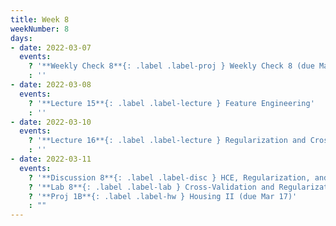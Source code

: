 ```yaml
---
title: Week 8
weekNumber: 8
days:
- date: 2022-03-07
  events:
    ? '**Weekly Check 8**{: .label .label-proj } Weekly Check 8 (due Mar 14)'
    : ''
- date: 2022-03-08
  events:
    ? '**Lecture 15**{: .label .label-lecture } Feature Engineering'
    : ''
- date: 2022-03-10
  events:
    ? '**Lecture 16**{: .label .label-lecture } Regularization and Cross-Validation'
    : ''
- date: 2022-03-11
  events:
    ? '**Discussion 8**{: .label .label-disc } HCE, Regularization, and Cross-Validation'
    ? '**Lab 8**{: .label .label-lab } Cross-Validation and Regularization (due Mar 15)'
    ? '**Proj 1B**{: .label .label-hw } Housing II (due Mar 17)'
    : ""
---
```

